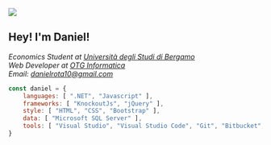 ![](https://komarev.com/ghpvc/?username=your-github-username)

<h2> Hey! I'm Daniel! </h2>
<p><em>
    Economics Student at <a href="http://www.unibg.it">Università degli Studi di Bergamo</a></br>
    Web Developer at <a href="https://www.otg.it">OTG Informatica</a></br>
    Email: <a href="mailto:danielrota10@gmail.com">danielrota10@gmail.com</a>
</em></p>

```javascript
const daniel = {
    languages: [ ".NET", "Javascript" ],
    frameworks: [ "KnockoutJs", "jQuery" ],
    style: [ "HTML", "CSS", "Bootstrap" ],
    data: [ "Microsoft SQL Server" ],
    tools: [ "Visual Studio", "Visual Studio Code", "Git", "Bitbucket", "SourceTree", "Postman", "Latex", "Markdown" ]
}
```
